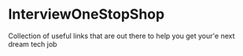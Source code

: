 # InterviewOneStopShop
Collection of useful links that are out there to help you get your'e next dream tech job
